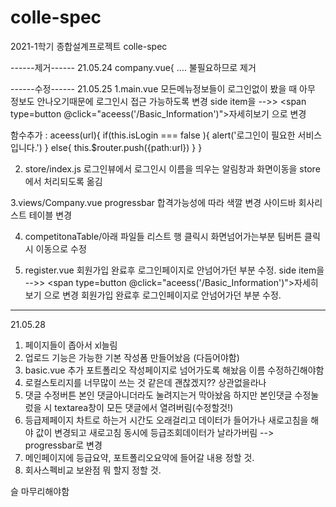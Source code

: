 # colle-spec
2021-1학기 종합설계프로젝트 colle-spec

------제거------
21.05.24
company.vue{
    <b-row align-v="center" slot="header">....</b-row>
    불필요하므로 제거


------수정------
21.05.25
1.main.vue
모든메뉴정보들이 로그인없이 봤을 때 아무 정보도 안나오기때문에 로그인시 접근 가능하도록 변경
side item을 -->> <span type=button @click="aceess('/Basic_Information')">자세히보기</span> 으로 변경

함수추가 :
aceess(url){
      if(this.isLogin === false ){
        alert('로그인이 필요한 서비스입니다.')
      }
      else{
        this.$router.push({path:url})
      }
    }

2. store/index.js
로그인뷰에서 로그인시 이름을 띄우는 알림창과 화면이동을 store에서 처리되도록 옮김


3.views/Company.vue
progressbar 합격가능성에 따라 색깔 변경 
사이드바 회사리스트 테이블 변경


4. competitonaTable/아래 파일들
리스트 행 클릭시 화면넘어가는부분 팀버튼 클릭시 이동으로 수정

5. register.vue
회원가입 완료후 로그인페이지로 안넘어가던 부분 수정.
side item을 -->> <span type=button @click="aceess('/Basic_Information')">자세히보기</span> 으로 변경
회원가입 완료후 로그인페이지로 안넘어가던 부분 수정.

---------------
21.05.28
1. 페이지들이 좁아서 xl늘림
2. 업로드 기능은 가능한 기본 작성폼 만들어놨음 (다듬어야함)
3. basic.vue 추가 포트폴리오 작성페이지로 넘어가도록 해놨음 이름 수정하긴해야함 
4. 로컬스토리지를 너무많이 쓰는 것 같은데 괜찮겠지?? 상관없을라나
5. 댓글 수정버튼 본인 댓글아니더라도 눌려지는거 막아놨음 하지만 본인댓글 수정눌렀을 시 textarea창이 모든 댓글에서 열려버림(수정할것!)
6. 등급제페이지 차트로 하는거 시간도 오래걸리고 데이터가 들어가나 새로고침을 해야 값이 변경되고 새로고침 동시에 등급조회데이터가 날라가버림 --> progressbar로 변경
7. 메인페이지에 등급요약, 포트폴리오요약에 들어갈 내용 정할 것.
8. 회사스펙비교 보완점 뭐 할지 정할 것.

슬 마무리해야함

